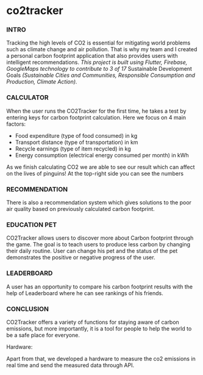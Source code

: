 # co2tracker

### INTRO

Tracking the high levels of CO2 is essential for mitigating world problems such as climate change and air pollution. That is why my team and I created a personal carbon footprint application that also provides users with intelligent recommendations. *This project is built using Flutter, Firebase, GoogleMaps technology to contribute to 3 of 17* Sustainable Development Goals *(Sustainable Cities and Communities, Responsible Consumption and Production, Climate Action).*

### CALCULATOR 

When the user runs the CO2Tracker for the first time, he takes a test by entering keys for carbon footprint calculation. Here we focus on 4 main factors:

- Food expenditure (type of food consumed) in kg
- Transport distance (type of transportation) in km
- Recycle earnings (type of item recycled) in kg
- Energy consumption (electrical energy consumed per month) in kWh

As we finish calculating CO2 we are able to see our result which can affect on the lives of pinguins! At the top-right side you can see the numbers

### RECOMMENDATION

There is also a recommendation system which gives solutions to the poor air quality based on previously calculated carbon footprint.

### EDUCATION PET

CO2Tracker allows users to discover more about Carbon footprint through the game. The goal is to teach users to produce less carbon by changing their daily routine. User can change his pet and the status of the pet demonstrates the positive or negative progress of the user.

### LEADERBOARD

A user has an opportunity to compare his carbon footprint results with the help of Leaderboard where he can see rankings of his friends.  

### CONCLUSION

CO2Tracker offers a variety of functions for staying aware of carbon emissions, but more importantly, it is a tool for people to help the world to be a safe place for everyone.

Hardware:

Apart from that, we developed a hardware to measure the co2 emissions in real time and send the measured data through API.
